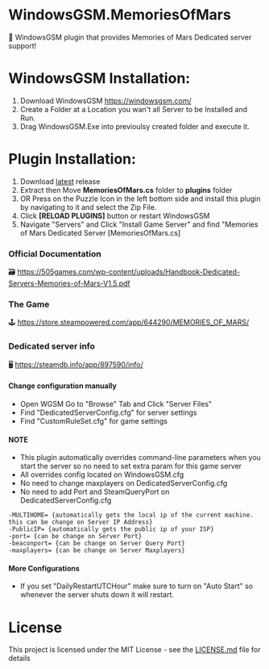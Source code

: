# WindowsGSM.MemoriesOfMars
🧩 WindowsGSM plugin that provides Memories of Mars Dedicated server support!


# WindowsGSM Installation: 
1. Download  WindowsGSM https://windowsgsm.com/ 
2. Create a Folder at a Location you wan't all Server to be Installed and Run.
4. Drag WindowsGSM.Exe into previoulsy created folder and execute it.

# Plugin Installation:
1. Download [latest](https://github.com/ohmcodes/WindowsGSM.MemoriesOfMars/releases/latest) release
2. Extract then Move **MemoriesOfMars.cs** folder to **plugins** folder
3. OR Press on the Puzzle Icon in the left bottom side and install this plugin by navigating to it and select the Zip File.
4. Click **[RELOAD PLUGINS]** button or restart WindowsGSM
5. Navigate "Servers" and Click "Install Game Server" and find "Memories of Mars Dedicated Server [MemoriesOfMars.cs]

### Official Documentation
🗃️ https://505games.com/wp-content/uploads/Handbook-Dedicated-Servers-Memories-of-Mars-V1.5.pdf

### The Game
🕹️ https://store.steampowered.com/app/644290/MEMORIES_OF_MARS/

### Dedicated server info
🖥️ https://steamdb.info/app/897590/info/

#### Change configuration manually
- Open WGSM Go to "Browse" Tab and Click "Server Files"
- Find "DedicatedServerConfig.cfg" for server settings
- Find "CustomRuleSet.cfg" for game settings

#### NOTE
- This plugin automatically overrides command-line parameters when you start the server so no need to set extra param for this game server
- All overrides config located on WindowsGSM.cfg
- No need to change maxplayers on DedicatedServerConfig.cfg
- No need to add Port and SteamQueryPort on DedicatedServerConfig.cfg
```
-MULTIHOME= {automatically gets the local ip of the current machine. this can be change on Server IP Address}
-PublicIP= {automatically gets the public ip of your ISP}
-port= {can be change on Server Port}
-beaconport= {can be change on Server Query Port}
-maxplayers= {can be change on Server Maxplayers}
```


#### More Configurations
- If you set "DailyRestartUTCHour" make sure to turn on "Auto Start" so whenever the server shuts down it will restart.

# License
This project is licensed under the MIT License - see the <a href="https://github.com/ohmcodes/WindowsGSM.MemoriesOfMars/blob/main/LICENSE">LICENSE.md</a> file for details
